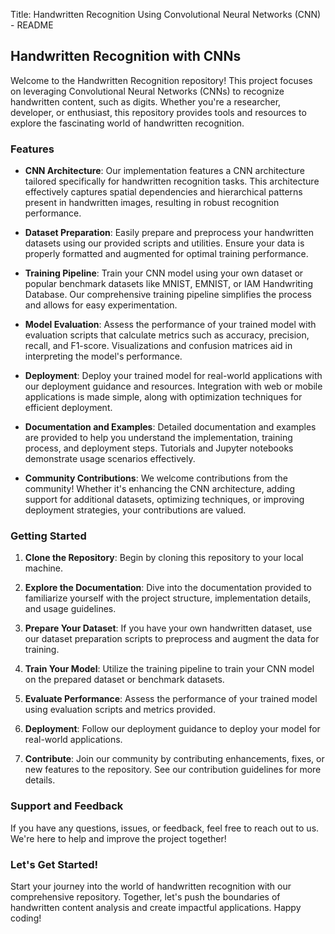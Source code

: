 Title: Handwritten Recognition Using Convolutional Neural Networks (CNN) - README

## Handwritten Recognition with CNNs

Welcome to the Handwritten Recognition repository! This project focuses on leveraging Convolutional Neural Networks (CNNs) to recognize handwritten content, such as digits. Whether you're a researcher, developer, or enthusiast, this repository provides tools and resources to explore the fascinating world of handwritten recognition.

### Features

- **CNN Architecture**: Our implementation features a CNN architecture tailored specifically for handwritten recognition tasks. This architecture effectively captures spatial dependencies and hierarchical patterns present in handwritten images, resulting in robust recognition performance.

- **Dataset Preparation**: Easily prepare and preprocess your handwritten datasets using our provided scripts and utilities. Ensure your data is properly formatted and augmented for optimal training performance.

- **Training Pipeline**: Train your CNN model using your own dataset or popular benchmark datasets like MNIST, EMNIST, or IAM Handwriting Database. Our comprehensive training pipeline simplifies the process and allows for easy experimentation.

- **Model Evaluation**: Assess the performance of your trained model with evaluation scripts that calculate metrics such as accuracy, precision, recall, and F1-score. Visualizations and confusion matrices aid in interpreting the model's performance.

- **Deployment**: Deploy your trained model for real-world applications with our deployment guidance and resources. Integration with web or mobile applications is made simple, along with optimization techniques for efficient deployment.

- **Documentation and Examples**: Detailed documentation and examples are provided to help you understand the implementation, training process, and deployment steps. Tutorials and Jupyter notebooks demonstrate usage scenarios effectively.

- **Community Contributions**: We welcome contributions from the community! Whether it's enhancing the CNN architecture, adding support for additional datasets, optimizing techniques, or improving deployment strategies, your contributions are valued.

### Getting Started

1. **Clone the Repository**: Begin by cloning this repository to your local machine.

2. **Explore the Documentation**: Dive into the documentation provided to familiarize yourself with the project structure, implementation details, and usage guidelines.

3. **Prepare Your Dataset**: If you have your own handwritten dataset, use our dataset preparation scripts to preprocess and augment the data for training.

4. **Train Your Model**: Utilize the training pipeline to train your CNN model on the prepared dataset or benchmark datasets.

5. **Evaluate Performance**: Assess the performance of your trained model using evaluation scripts and metrics provided.

6. **Deployment**: Follow our deployment guidance to deploy your model for real-world applications.

7. **Contribute**: Join our community by contributing enhancements, fixes, or new features to the repository. See our contribution guidelines for more details.

### Support and Feedback

If you have any questions, issues, or feedback, feel free to reach out to us. We're here to help and improve the project together!

### Let's Get Started!

Start your journey into the world of handwritten recognition with our comprehensive repository. Together, let's push the boundaries of handwritten content analysis and create impactful applications. Happy coding!
